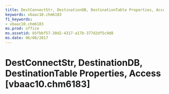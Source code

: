 ```yaml
---
title: DestConnectStr, DestinationDB, DestinationTable Properties, Access [vbaac10.chm6183]
keywords: vbaac10.chm6183
f1_keywords:
- vbaac10.chm6183
ms.prod: office
ms.assetid: b5fbbf57-30d2-4317-a17b-377d2df5c9d8
ms.date: 06/08/2017
---
```



# DestConnectStr, DestinationDB, DestinationTable Properties, Access [vbaac10.chm6183]

